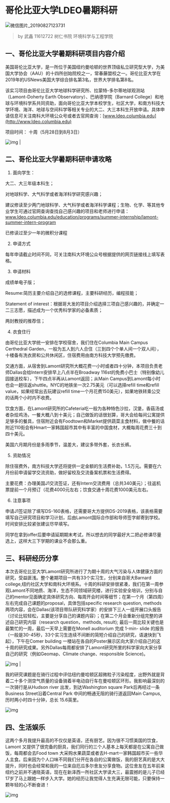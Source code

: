 # 哥伦比亚大学LDEO暑期科研

![微信图片_20190827123731](file:////Users/zhangzhaoxu/Library/Group%20Containers/UBF8T346G9.Office/TemporaryItems/msohtmlclip/clip_image001.jpg)

> by 武鑫 11612722 树仁书院 环境科学与工程学院

## 一、哥伦比亚大学暑期科研项目内容介绍

美国哥伦比亚大学，是一所位于美国纽约曼哈顿的世界顶级私立研究型大学，为美国大学协会（AAU）的十四所创始院校之一，常春藤盟校之一。哥伦比亚大学在2019年的USNews美国大学综合排名第3名，世界大学排名第8名。

该实习项目由哥伦比亚大学地球科学研究所、拉蒙特-多尔蒂地球观测站（Lamont-Doherty Earth Observatory）、巴纳德学院（Barnard College）和地球与环境科学系共同资助，面向哥伦比亚大学本校学生，社区大学，和南方科技大学环境、海洋、地球与空间科学等相关专业的大二、大三本科生开放申请。具体申请信息可关注南科大环境公众号或者去官网查询：[www.ldeo.columbia.edu](http://www.ldeo.columbia.edu)

项目时间： 十周（5月28日到8月3日）

![img](file:////Users/zhangzhaoxu/Library/Group%20Containers/UBF8T346G9.Office/TemporaryItems/msohtmlclip/clip_image003.jpg) |

## 二、哥伦比亚大学暑期科研申请攻略

1. 面向学生：

大二、大三年级本科生；

对地球科学、大气科学或者海洋科学研究感兴趣；

建议修读至少两门地球科学、大气科学或者海洋科学课程；生物、化学、等其他专业学生可通过官网查询查找自己感兴趣的项目和老师进行申请：www.ldeo.columbia.edu/education/programs/summer-internship/lamont-summer-intern-program

已修读过至少一年的微积分课程

2. 申请方式

每年申请截止时间不同，可关注南科大环境公众号根据提供的网页链接线上填写表格。

3. 申请材料

成绩单电子版；

Resume:简历主要介绍自己的选修课程，主要科研经历，编程技能；

Statement of interest：根据哥大发的项目介绍选择三项自己感兴趣的，并确定一二三志愿，描述成为一个优秀科学家的必备素质；

两封教授的推荐信；

4. 衣食住行

由哥伦比亚大学统一安排在学校宿舍，我们住在Columbia Main Campus Certhedral Garden，一般为五人到六人合住（三到四个个单人间一个双人间），十楼备有洗衣房和公共休闲区，住宿费用由南方科技大学预先缴费。

交通方面，从宿舍到Lamont研究所大概花费一小时或者四十分钟，本项目负责老师Dallas会给Intern安排早上八点半在Broadway 116st的免费小巴士（特别像幼儿园接送校车），下午四点半再从Lamont返回；从Main Campus到Lamont每小时也会一趟往返shuttle。NYC的地铁坐一次2.75美元（可以选择refill time和refill value，如果经常出去玩建议refill time一个月花费150美元），如果地铁转乘公交的话两个小时内不收费。

饮食方面，在Lamont研究所的Cafeteria吃一般为各种特色沙拉，汉堡，香菇汤或者杂烩鸡汤，一餐大概八到十美元；自己做饭的话很划算，哥大会给每间公寓提供足够多的餐具，住宿附近会有Foodtown和Market提供蔬菜主食材料，做中餐的话附近110街会有Hmart一家韩国超市其中有丰富的中国食材，大概每周花费三十到四十美元。

美国六月期月份是多雨季节，温差大，建议多带外套，长衣长裤。

5. 资助情况

除住宿费外，南方科技大学还将提供一定金额的生活费补助，1.5万元。需要在六月份前申请留学交流资助，做好留校及交流备案机票和生活费得。

主要花费：办理美国J1交流签证，还有Intern交流费用（总共340美元）；往返机票提前一个月预订（花费4000元左右；饮食交通十周花费1000美元左右。

6. 注意事项

申请J1签证除了填写DS-160表格，还需要哥大方提供DS-2019表格，该表格需要填写自己研究项目和学习计划，后由Lamont国际合作部和导师签字邮寄到学校。时间安排比较紧张建议尽早填写。

同学在拿到offer后要申请延期期末考试，所以想去的同学最好大二把必修课尽量选上，这样大三下学期的课业不会那么重。

## 三、科研经历分享

  本次去哥伦比亚大学Lamont研究所进行了为期十周的大气污染与人体健康方面的研究，受益匪浅。整个暑期项目一共有33个实习生，分别来自哥大Barnard college,纽约社区大学和南科大环境系。十周的科研安排很紧凑，我们在第一周参观Lamont不同地质、海洋，生态不同领域研究楼，进行实验安全培训，分别与自己的mentor见面确定具体研究方向、每周开会时间等细节；在第一个月（第四周）左右完成自己课题的proposal，具体包括specific research question, methods 两项内容，会在Dallas(该项目带队研究科学家）的安排下三人一组开展口头报告（讨论比较轻松，主要是分享自己的课题内容）；在第二个月会重新分组完整的讲述自己研究内容（research question，methods, result); 最后一周比较关键也是最繁忙的一周，最后一天早上需要在Monell auditorium 完成 1-min- slide 的报告（一般是30-45秒，33个实习生连续不间断的简短介绍自己的研究，语速快到飞起），下午在Comer building 一楼站在各自的Poster展示区向大家介绍自己的这十周的研究成果。另外Dallas每周都安排了Lamont研究所里的科学家向大家分享自己的研究（例如Geomap、Climate change、responsible Science)。

![img](file:////Users/zhangzhaoxu/Library/Group%20Containers/UBF8T346G9.Office/TemporaryItems/msohtmlclip/clip_image005.jpg) |

  我的研究课题是在骑行过程中评估纽约曼哈顿区超微粒子污染程度，出野外就是背着二十多个测空气质量的设备骑着半电动自行车在曼哈顿区环形。我影响最深刻的一次骑行是从Hudson river 出发，到达Washington square Park后再经过一条Business Street沿着Central Park 中间的畅通无阻的骑行道返回Main Campus, 历时两小时四十分钟，总长 15.6英里。

![img](file:////Users/zhangzhaoxu/Library/Group%20Containers/UBF8T346G9.Office/TemporaryItems/msohtmlclip/clip_image007.jpg)

## 四、生活娱乐

  这两个多月我提升最高的不仅仅是英语，还有厨艺。因为很不习惯美国的饮食，Lamont 又提供了很完备的厨具，我们同行的三个人基本上每天都是在公寓自己做饭，每周都会去Food town 大采购水果蔬菜或者去H-mart一家韩国超市买一些华人主食。后来因为个人口味不同我们分开在各自的公寓做饭，我的厨艺真的是大大提升，同时也会经常和我的一位来自厄瓜多尔舍友分享食物。这位舍友在五年前来纽约之前并不通晓英语，现在在新泽西一所社区大学读大三，最震撼的是儿子已经17岁了马上跟她一样步入大学。她的经历让我觉得人生充满无限可能，只要保持一颗年轻的心不断奋进！

![img](file:////Users/zhangzhaoxu/Library/Group%20Containers/UBF8T346G9.Office/TemporaryItems/msohtmlclip/clip_image009.jpg)

 

  